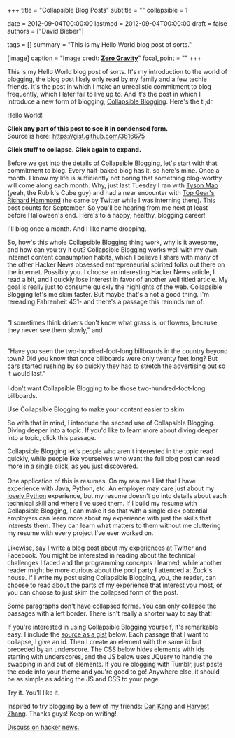 +++
title = "Collapsible Blog Posts"
subtitle = ""
collapsible = 1

date = 2012-09-04T00:00:00
lastmod = 2012-09-04T00:00:00
draft = false
authors = ["David Bieber"]

tags = []
summary = "This is my Hello World blog post of sorts."

[image]
  caption = "Image credt: [**Zero Gravity**](https://commons.wikimedia.org/wiki/File:Accordion_in_SVG_format_(vector).svg)"
  focal_point = ""
+++

<p id="cbp_hello">This is my Hello World blog post of sorts. It's my introduction to the world of blogging, the blog post likely only read by my family and a few techie friends. It's the post in which I make an unrealistic commitment to blog frequently, which I later fail to live up to. And it's the post in which I introduce a new form of blogging, <u>Collapsible Blogging</u>. Here's the tl;dr.</p>
<p id="_cbp_hello">Hello World!</p>

<p id="cbp_tldr"><b>Click any part of this post to see it in condensed form.</b><br>
Source is here: <a href="https://gist.github.com/3616675">https://gist.github.com/3616675</a>
</p>
<p id="_cbp_tldr"><b>Click stuff to collapse. Click again to expand.</b></p>

<p id="cbp_commit">Before we get into the details of Collapsible Blogging, let's start with that commitment to blog. Every half-baked blog has it, so here's mine. Once a month. I know my life is sufficiently not boring that something blog-worthy will come along each month. Why, just last Tuesday I ran with <a href="http://en.wikipedia.org/wiki/Tyson_Mao">Tyson Mao</a> (yeah, the Rubik's Cube guy) and had a near encounter with <a href="http://en.wikipedia.org/wiki/Richard_Hammond">Top Gear's Richard Hammond</a> (he came by Twitter while I was interning there). This post counts for September. So you'll be hearing from me next at least before Halloween's end. Here's to a happy, healthy, blogging career!</p>
<p id="_cbp_commit">I'll blog once a month. And I like name dropping.</p>

<p id="cbp_skim">
So, how's this whole Collapsible Blogging thing work, why is it awesome, and how can you try it out? Collapsible Blogging works well with my own internet content consumption habits, which I believe I share with many of the other Hacker News obsessed entrepreneurial spirited folks out there on the internet. Possibly you. I choose an interesting Hacker News article, I read a bit, and I quickly lose interest in favor of another well titled article. My goal is really just to consume quickly the highlights of the web. Collapsible Blogging let's me skim faster. But maybe that's a not a good thing. I'm rereading Fahrenheit 451- and there's a passage this reminds me of:<br><br>

"I sometimes think drivers don't know what grass is, or flowers, because they never 
see them slowly," and<br><br>

"Have you seen the two-hundred-foot-long billboards in the country beyond town? Did you know that once billboards were only twenty feet long? But cars started rushing by so quickly they had to stretch the advertising out so it would last."
<br><br>
I don't want Collapsible Blogging to be those two-hundred-foot-long billboards.
</p>
<p id="_cbp_skim">
Use Collapsible Blogging to make your content easier to skim.
</p>

<p id="cbp_expand">
So with that in mind, I introduce the second use of Collapsible Blogging. Diving deeper into a topic. If you'd like to learn more about diving deeper into a topic, click this passage.
</p>
<p id="_cbp_expand">
Collapsible Blogging let's people who aren't interested in the topic read quickly, while people like yourselves who want the full blog post can read more in a single click, as you just discovered. 
<br><br>
One application of this is resumes. On my resume I list that I have experience with Java, Python, etc. An employer may care just about my <a href="http://www.quora.com/Have-I-fallen-in-love-with-Python-because-she-is-beautiful">lovely Python</a> experience, but my resume doesn't go into details about each technical skill and where I've used them. If I build my resume with Collapsible Blogging, I can make it so that with a single click potential employers can learn more about my experience with just the skills that interests them. They can learn what matters to them without me cluttering my resume with every project I've ever worked on.
<br><br>
Likewise, say I write a blog post about my experiences at Twitter and Facebook. You might be interested in reading about the technical challenges I faced and the programming concepts I learned, while another reader might be more curious about the pool party I attended at Zuck's house. If I write my post using Collapsible Blogging, you, the reader, can choose to read about the parts of my experience that interest you most, or you can choose to just skim the collapsed form of the post.
</p>

<p>Some paragraphs don't have collapsed forms. You can only collapse the passages with a left border. There isn't really a shorter way to say that!
</p>

<p>
If you're interested in using Collapsible Blogging yourself, it's remarkable easy. I include the <a href="https://gist.github.com/3616675">source as a gist</a> below. Each passage that I want to collapse, I give an id. Then I create an element with the same id but preceded by an underscore. The CSS below hides elements with ids starting with underscores, and the JS below uses JQuery to handle the swapping in and out of elements. If you're blogging with Tumblr, just paste the code into your theme and you're good to go! Anywhere else, it should be as simple as adding the JS and CSS to your page.
</p>

<p id="cbp_tryit">Try it. You'll like it.</p>
<p id="_cbp_tryit">Inspired to try blogging by a few of my friends: <a href="http://www.dskang.com">Dan Kang</a> and <a href="http://www.harvestzhang.com">Harvest Zhang</a>. Thanks guys! Keep on writing!</p>

<a href="http://news.ycombinator.com/item?id=4477488">Discuss on hacker news.</a>

<script src="https://gist.github.com/dbieber/3616675.js"></script>
